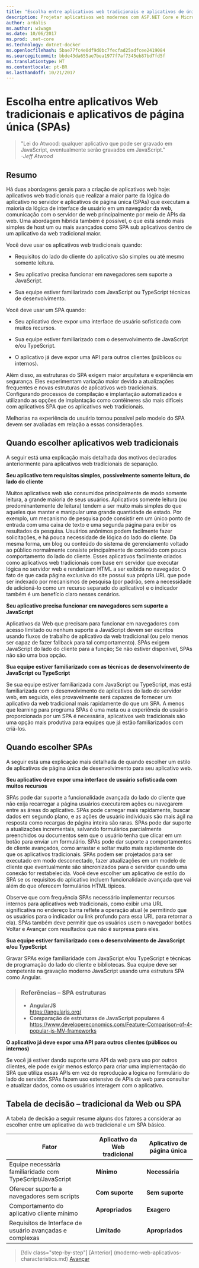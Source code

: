 ```yaml
---
title: "Escolha entre aplicativos web tradicionais e aplicativos de única página"
description: Projetar aplicativos web modernos com ASP.NET Core e Microsoft Azure
author: ardalis
ms.author: wiwagn
ms.date: 10/06/2017
ms.prod: .net-core
ms.technology: dotnet-docker
ms.openlocfilehash: 5bae77fc4e0df9d0bc7fecfad25adfcee2419084
ms.sourcegitcommit: bbde43da655ae7bea1977f7af7345eb87bd7fd5f
ms.translationtype: HT
ms.contentlocale: pt-BR
ms.lasthandoff: 10/21/2017
---
```

# <a name="choose-between-traditional-web-apps-and-single-page-apps-spas"></a>Escolha entre aplicativos Web tradicionais e aplicativos de página única (SPAs)

> "Lei do Atwood: qualquer aplicativo que pode ser gravado em JavaScript, eventualmente serão gravados em JavaScript."  
> _\-Jeff Atwood_

## <a name="summary"></a>Resumo

Há duas abordagens gerais para a criação de aplicativos web hoje: aplicativos web tradicionais que realizar a maior parte da lógica do aplicativo no servidor e aplicativos de página única (SPAs) que executam a maioria da lógica de interface de usuário em um navegador da web, comunicação com o servidor de web principalmente por meio de APIs da web. Uma abordagem híbrida também é possível, o que está sendo mais simples de host um ou mais avançados como SPA sub aplicativos dentro de um aplicativo da web tradicional maior.

Você deve usar os aplicativos web tradicionais quando:

-   Requisitos do lado do cliente do aplicativo são simples ou até mesmo somente leitura.

-   Seu aplicativo precisa funcionar em navegadores sem suporte a JavaScript.

-   Sua equipe estiver familiarizado com JavaScript ou TypeScript técnicas de desenvolvimento.

Você deve usar um SPA quando:

-   Seu aplicativo deve expor uma interface de usuário sofisticada com muitos recursos.

-   Sua equipe estiver familiarizado com o desenvolvimento de JavaScript e/ou TypeScript.

-   O aplicativo já deve expor uma API para outros clientes (públicos ou internos).

Além disso, as estruturas do SPA exigem maior arquitetura e experiência em segurança. Eles experimentam variação maior devido a atualizações frequentes e novas estruturas de aplicativos web tradicionais. Configurando processos de compilação e implantação automatizados e utilizando as opções de implantação como contêineres são mais difíceis com aplicativos SPA que os aplicativos web tradicionais.

Melhorias na experiência do usuário tornou possível pelo modelo do SPA devem ser avaliadas em relação a essas considerações.

## <a name="when-to-choose-traditional-web-apps"></a>Quando escolher aplicativos web tradicionais

A seguir está uma explicação mais detalhada dos motivos declarados anteriormente para aplicativos web tradicionais de separação.

**Seu aplicativo tem requisitos simples, possivelmente somente leitura, do lado do cliente**

Muitos aplicativos web são consumidos principalmente de modo somente leitura, a grande maioria de seus usuários. Aplicativos somente leitura (ou predominantemente de leitura) tendem a ser muito mais simples do que aqueles que manter e manipular uma grande quantidade de estado. Por exemplo, um mecanismo de pesquisa pode consistir em um único ponto de entrada com uma caixa de texto e uma segunda página para exibir os resultados da pesquisa. Usuários anônimos podem facilmente fazer solicitações, e há pouca necessidade de lógica do lado do cliente. Da mesma forma, um blog ou conteúdo do sistema de gerenciamento voltado ao público normalmente consiste principalmente de conteúdo com pouca comportamento do lado do cliente. Esses aplicativos facilmente criados como aplicativos web tradicionais com base em servidor que executar lógica no servidor web e renderizam HTML a ser exibida no navegador. O fato de que cada página exclusiva do site possui sua própria URL que pode ser indexado por mecanismos de pesquisa (por padrão, sem a necessidade de adicioná-lo como um recurso separado do aplicativo) e o indicador também é um benefício claro nesses cenários.

**Seu aplicativo precisa funcionar em navegadores sem suporte a JavaScript**

Aplicativos da Web que precisam para funcionar em navegadores com acesso limitado ou nenhum suporte a JavaScript devem ser escritos usando fluxos de trabalho de aplicativo da web tradicional (ou pelo menos ser capaz de fazer fallback para tal comportamento). SPAs exigem JavaScript do lado do cliente para a função; Se não estiver disponível, SPAs não são uma boa opção.

**Sua equipe estiver familiarizado com as técnicas de desenvolvimento de JavaScript ou TypeScript**

Se sua equipe estiver familiarizada com JavaScript ou TypeScript, mas está familiarizada com o desenvolvimento de aplicativos do lado do servidor web, em seguida, eles provavelmente será capazes de fornecer um aplicativo da web tradicional mais rapidamente do que um SPA. A menos que learning para programa SPAs é uma meta ou a experiência do usuário proporcionada por um SPA é necessária, aplicativos web tradicionais são uma opção mais produtiva para equipes que já estão familiarizados com criá-los.

## <a name="when-to-choose-spas"></a>Quando escolher SPAs

A seguir está uma explicação mais detalhada de quando escolher um estilo de aplicativos de página única de desenvolvimento para seu aplicativo web.

**Seu aplicativo deve expor uma interface de usuário sofisticada com muitos recursos**

SPAs pode dar suporte a funcionalidade avançada do lado do cliente que não exija recarregar a página usuários executarem ações ou navegarem entre as áreas do aplicativo. SPAs pode carregar mais rapidamente, buscar dados em segundo plano, e as ações de usuário individuais são mais ágil na resposta como recargas de página inteira são raras. SPAs pode dar suporte a atualizações incrementais, salvando formulários parcialmente preenchidos ou documentos sem que o usuário tenha que clicar em um botão para enviar um formulário. SPAs pode dar suporte a comportamentos de cliente avançados, como arrastar e soltar muito mais rapidamente do que os aplicativos tradicionais. SPAs podem ser projetados para ser executado em modo desconectado, fazer atualizações em um modelo de cliente que eventualmente são sincronizados para o servidor quando uma conexão for restabelecida. Você deve escolher um aplicativo de estilo do SPA se os requisitos do aplicativo incluem funcionalidade avançada que vai além do que oferecem formulários HTML típicos.

Observe que com frequência SPAs necessário implementar recursos internos para aplicativos web tradicionais, como exibir uma URL significativa no endereço barra reflete a operação atual (e permitindo que os usuários para o indicador ou link profundo para essa URL para retornar a ela). SPAs também deve permitir que os usuários usem o navegador botões Voltar e Avançar com resultados que não é surpresa para eles.

**Sua equipe estiver familiarizado com o desenvolvimento de JavaScript e/ou TypeScript**

Gravar SPAs exige familiaridade com JavaScript e/ou TypeScript e técnicas de programação do lado do cliente e bibliotecas. Sua equipe deve ser competente na gravação moderno JavaScript usando uma estrutura SPA como Angular.

> ### <a name="references--spa-frameworks"></a>Referências – SPA estruturas
> - **AngularJS**  
> <https://angularjs.org/>
> - **Comparação de estruturas de JavaScript populares 4**  
> <https://www.developereconomics.com/Feature-Comparison-of-4-popular-js-MV-frameworks>

**O aplicativo já deve expor uma API para outros clientes (públicos ou internos)**

Se você já estiver dando suporte uma API da web para uso por outros clientes, ele pode exigir menos esforço para criar uma implementação do SPA que utiliza essas APIs em vez de reprodução a lógica no formulário do lado do servidor. SPAs fazem uso extensivo de APIs da web para consultar e atualizar dados, como os usuários interagem com o aplicativo.

## <a name="decision-table--traditional-web-or-spa"></a>Tabela de decisão – tradicional da Web ou SPA

A tabela de decisão a seguir resume alguns dos fatores a considerar ao escolher entre um aplicativo da web tradicional e um SPA básico.

  | **Fator** | **Aplicativo da Web tradicional** | **Aplicativo de página única** |
  |---|---|---|
  | Equipe necessária familiaridade com TypeScript/JavaScript | **Mínimo** | **Necessária** |
  | Oferecer suporte a navegadores sem scripts | **Com suporte** | **Sem suporte** |
  | Comportamento do aplicativo cliente mínimo | **Apropriados** | **Exagero** |
  | Requisitos de Interface de usuário avançadas e complexas | **Limitado** | **Apropriados** |

>[!div class="step-by-step"]
[Anterior] (moderno-web-aplicativos-characteristics.md) [Avançar](architectural-principles.md)
